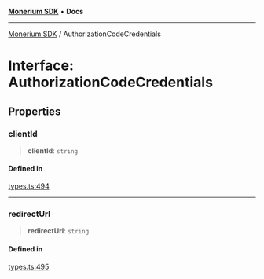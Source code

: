 [**Monerium SDK**](../README.md) • **Docs**

***

[Monerium SDK](../README.md) / AuthorizationCodeCredentials

# Interface: AuthorizationCodeCredentials

## Properties

### clientId

> **clientId**: `string`

#### Defined in

[types.ts:494](https://github.com/monerium/js-monorepo/blob/530606ad090851a47b688b8e1e3b82094f550d72/packages/sdk/src/types.ts#L494)

***

### redirectUrl

> **redirectUrl**: `string`

#### Defined in

[types.ts:495](https://github.com/monerium/js-monorepo/blob/530606ad090851a47b688b8e1e3b82094f550d72/packages/sdk/src/types.ts#L495)
